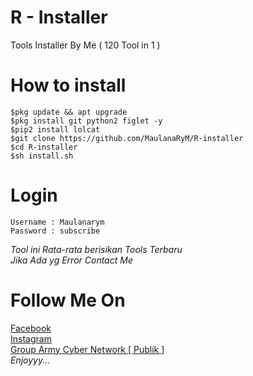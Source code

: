 # R - Installer
Tools Installer By Me ( 120 Tool in 1 )
# How to install
```
$pkg update && apt upgrade
$pkg install git python2 figlet -y
$pip2 install lolcat
$git clone https://github.com/MaulanaRyM/R-installer
$cd R-installer
$sh install.sh
```
# Login
```
Username : Maulanarym
Password : subscribe
```
*Tool ini Rata-rata berisikan Tools Terbaru</br>Jika Ada yg Error Contact Me*</br>
# Follow Me On
<a href='https://fb.me/Rizqy.Yusuf.Maulana' target='blank'>Facebook</a></br>
<a href='https://www.instagram.com/rizqymaulanarym' target='blank'>Instagram</a></br>
<a href='https://chat.whatsapp.com/KQNSyLV7ysKLY0iIzNHICY' target='blank'>Group Army Cyber Network [ Publik ]</a></br>
*Enjoyyy...*
